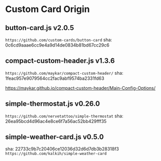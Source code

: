 # Custom Card Origin

## button-card.js v2.0.5

`https://github.com/custom-cards/button-card`
sha: 0c6cd9aaae6cc9e4a9d14de0834b81bd67cc29c6

## compact-custom-header.js v1.3.6

`https://github.com/maykar/compact-custom-header/`
sha: 1feac957e9079564cc2fac9abf9574ba2331fd63

https://maykar.github.io/compact-custom-header/Main-Config-Options/

## simple-thermostat.js v0.26.0

`https://github.com/nervetattoo/simple-thermostat`
sha: 26ea95bcd4d96ac4e8ce6f7a56ac52bb429fff35

## simple-weather-card.js v0.5.0
sha: 22733c9b7c20406ce12036d32d6d7db3b28318f3
`https://github.com/kalkih/simple-weather-card`
